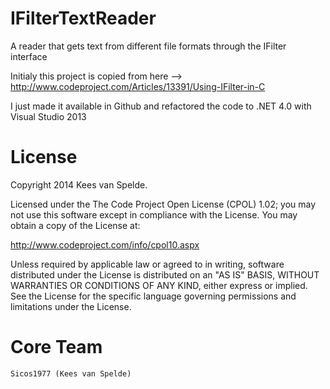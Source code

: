 IFilterTextReader
=================

A reader that gets text from different file formats through the IFilter interface

Initialy this project is copied from here --> http://www.codeproject.com/Articles/13391/Using-IFilter-in-C

I just made it available in Github and refactored the code to .NET 4.0 with Visual Studio 2013

License
=======

Copyright 2014 Kees van Spelde.

Licensed under the The Code Project Open License (CPOL) 1.02; you may not use this software except in compliance with the License. You may obtain a copy of the License at:

http://www.codeproject.com/info/cpol10.aspx

Unless required by applicable law or agreed to in writing, software distributed under the License is distributed on an "AS IS" BASIS, WITHOUT WARRANTIES OR CONDITIONS OF ANY KIND, either express or implied. See the License for the specific language governing permissions and limitations under the License.


Core Team
=========

    Sicos1977 (Kees van Spelde)
